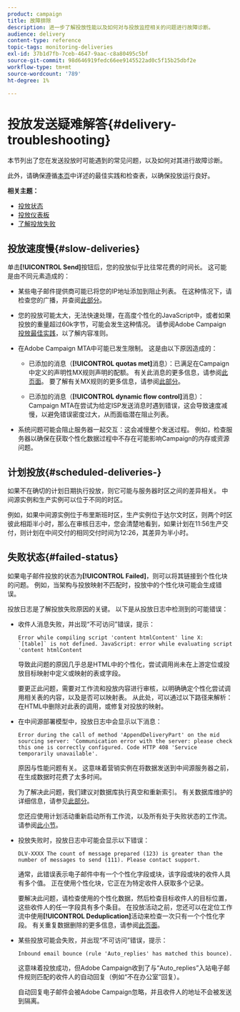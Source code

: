 ```yaml
---
product: campaign
title: 故障排除
description: 进一步了解投放性能以及如何对与投放监控相关的问题进行故障诊断。
audience: delivery
content-type: reference
topic-tags: monitoring-deliveries
exl-id: 37b1d7fb-7ceb-4647-9aac-c8a80495c5bf
source-git-commit: 98d646919fedc66ee9145522ad0c5f15b25dbf2e
workflow-type: tm+mt
source-wordcount: '789'
ht-degree: 1%

---
```


# 投放发送疑难解答{#delivery-troubleshooting}

本节列出了您在发送投放时可能遇到的常见问题，以及如何对其进行故障诊断。

此外，请确保遵循[本页](../../delivery/using/delivery-performances.md)中详述的最佳实践和检查表，以确保投放运行良好。

**相关主题：**

* [投放状态](../../delivery/using/delivery-statuses.md)
* [投放仪表板](../../delivery/using/delivery-dashboard.md)
* [了解投放失败](../../delivery/using/understanding-delivery-failures.md)

## 投放速度慢{#slow-deliveries}

单击&#x200B;**[!UICONTROL Send]**&#x200B;按钮后，您的投放似乎比往常花费的时间长。 这可能是由不同元素造成的：

* 某些电子邮件提供商可能已将您的IP地址添加到阻止列表。 在这种情况下，请检查您的广播，并查阅[此部分](../../delivery/using/about-deliverability.md)。

* 您的投放可能太大，无法快速处理，在高度个性化的JavaScript中，或者如果投放的重量超过60k字节，可能会发生这种情况。 请参阅Adobe Campaign [投放最佳实践](../../delivery/using/delivery-best-practices.md)，以了解内容准则。

* 在Adobe Campaign MTA中可能已发生限制。 这是由以下原因造成的：

   * 已添加的消息（**[!UICONTROL quotas met]**&#x200B;消息）：已满足在Campaign中定义的声明性MX规则声明的配额。 有关此消息的更多信息，请参阅[此页面](../../delivery/using/deliverability-faq.md)。 要了解有关MX规则的更多信息，请参阅[此部分](../../installation/using/email-deliverability.md#about-mx-rules)。

   * 已添加的消息（**[!UICONTROL dynamic flow control]**&#x200B;消息）：Campaign MTA在尝试为给定ISP发送消息时遇到错误，这会导致速度减慢，以避免错误密度过大，从而面临潜在阻止列表。

* 系统问题可能会阻止服务器一起交互：这会减慢整个发送过程。 例如，检查服务器以确保在获取个性化数据过程中不存在可能影响Campaign的内存或资源问题。

## 计划投放{#scheduled-deliveries-}

如果不在确切的计划日期执行投放，则它可能与服务器时区之间的差异相关。 中间源实例和生产实例可以位于不同的时区。

例如，如果中间源实例位于布里斯班时区，生产实例位于达尔文时区，则两个时区彼此相距半小时，那么在审核日志中，您会清楚地看到，如果计划在11:56生产交付，则计划在中间交付的相同交付时间为12:26，其差异为半小时。

## 失败状态{#failed-status}

如果电子邮件投放的状态为&#x200B;**[!UICONTROL Failed]**，则可以将其链接到个性化块的问题。 例如，当架构与投放映射不匹配时，投放中的个性化块可能会生成错误。

投放日志是了解投放失败原因的关键。 以下是从投放日志中检测到的可能错误：

* 收件人消息失败，并出现“不可访问”错误，提示：

   ```
   Error while compiling script 'content htmlContent' line X: `[table]` is not defined. JavaScript: error while evaluating script 'content htmlContent
   ```

   导致此问题的原因几乎总是HTML中的个性化，尝试调用尚未在上游定位或投放目标映射中定义或映射的表或字段。

   要更正此问题，需要对工作流和投放内容进行审核，以明确确定个性化尝试调用相关表的内容，以及是否可以映射表。 从此处，可以通过以下路径来解析：在HTML中删除对此表的调用，或修复对投放的映射。

* 在中间源部署模型中，投放日志中会显示以下消息：

   ```
   Error during the call of method 'AppendDeliveryPart' on the mid sourcing server: 'Communication error with the server: please check this one is correctly configured. Code HTTP 408 'Service temporarily unavailable'.
   ```

   原因与性能问题有关。 这意味着营销实例在将数据发送到中间源服务器之前，在生成数据时花费了太多时间。

   为了解决此问题，我们建议对数据库执行真空和重新索引。 有关数据库维护的详细信息，请参见[此部分](../../production/using/recommendations.md)。

   您还应使用计划活动重新启动所有工作流，以及所有处于失败状态的工作流。 请参阅[此小节](../../workflow/using/scheduler.md)。

* 投放失败时，投放日志中可能会显示以下错误：

   ```
   DLV-XXXX The count of message prepared (123) is greater than the number of messages to send (111). Please contact support.
   ```

   通常，此错误表示电子邮件中有一个个性化字段或块，该字段或块的收件人具有多个值。 正在使用个性化块，它正在为特定收件人获取多个记录。

   要解决此问题，请检查使用的个性化数据，然后检查目标收件人的目标位置，这些收件人的任一字段具有多个条目。 在投放活动之前，您还可以在定位工作流中使用&#x200B;**[!UICONTROL Deduplication]**&#x200B;活动来检查一次只有一个个性化字段。 有关重复数据删除的更多信息，请参阅[此页面](../../workflow/using/deduplication.md)。

* 某些投放可能会失败，并出现“不可访问”错误，提示：

   ```
   Inbound email bounce (rule 'Auto_replies' has matched this bounce).
   ```

   这意味着投放成功，但Adobe Campaign收到了与“Auto_replies”入站电子邮件规则匹配的收件人的自动回复（例如“不在办公室”回复）。

   自动回复电子邮件会被Adobe Campaign忽略，并且收件人的地址不会被发送到隔离。
